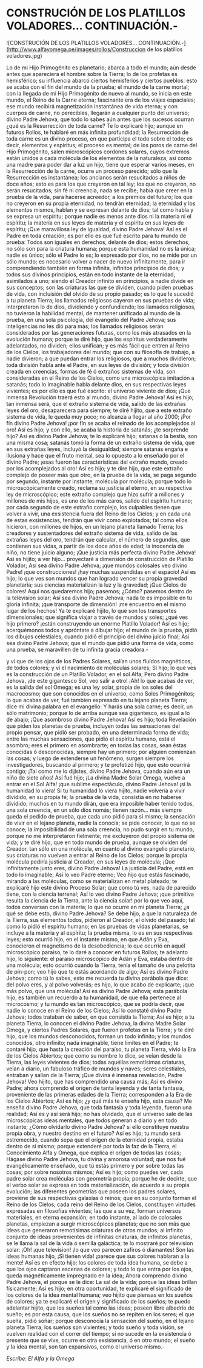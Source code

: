 # CONSTRUCIÓN DE LOS PLATILLOS VOLADORES... CONTINUACIÓN.-

![CONSTRUCIÓN DE LOS PLATILLOS VOLADORES... CONTINUACIÓN.-](http://www.alfayomega.pe/images/rollos/Construccion de los platillos voladores.jpg)

Lo de mi Hijo Primogénito es planetario; abarca a todo el mundo; aún desde antes que apareciera el hombre sobre la Tierra; lo de los profetas es hemisférico; su influencia abarcó ciertos hemisferios y ciertos pueblos: esto se acaba con el fín del mundo de la prueba; el mundo de la carne mortal; con la llegada de mi Hijo Primogénito de nuevo al mundo, se inicia en este mundo, el Reino de la Carne eterna; fascinante era de los viajes espaciales; ese mundo recibirá magnetización instantánea de vida eterna; y con cuerpos de carne, no perecibles, llegarán a cualquier punto del universo; divino Padre Jehova, que todo lo sabes aún antes que los sucesos ocurran ¿qué es la Resurrección de toda carne? Te lo explicaré hijo; aunque en futuros Rollos, te hablaré en más infinita profundidad; la Resurrección de toda carne es un divino proceso, en que participa el todo sobre el todo; es decir, elementos y espíritus; el proceso es mental; de los poros de carne del Hijo Primogénito, salen microscópicos cordones solares, cuyos extremos están unidos a cada molécula de los elementos de la naturaleza; así como una madre para poder dar a luz un hijo, tiene que esperar varios meses, en la Resurrección de la carne, ocurre un proceso parecido; sólo que la Resurrección es instantánea; los ancianos serán resucitados a niños de doce años; esto es para los que creyeron en tal ley; los que no creyeron, no serán resucitados; sin fé ni creencia, nada se recibe; había que creer en la prueba de la vida, para hacerse acreedor, a los premios del futuro; los que no creyeron en su propia eternidad, no tendrán eternidad; la eternidad y los elementos mismos, hablan y se expresan delante de dios; tal como habla y se expresa un espíritu; porque nadie es menos ante dios ni la materia ni el espíritu; la materia en sus leyes de materia y el espíritu en sus leyes de espíritu; ¡Que maravillosa ley de igualdad, divino Padre Jehova! Así es el Padre en toda creación; es por ello es que fué escrito para tu mundo de prueba: Todos son iguales en derechos, delante de dios; estos derechos, no sólo son para la criatura humana; porque esta humanidad no es la única; nadie es único; sólo el Padre lo es; lo expresado por dios, no se mide por un sólo mundo; es necesario volver a nacer de nuevo infinitamente, para ir comprendiendo también en forma infinita, infinitos principios de dios; y todos sus divinos principios, están en todo instante de la eternidad, asimilados a uno; siendo el Creador infinito en principios, a nadie divide en sus conceptos; son las criaturas las que se dividen, cuando piden pruebas de vida, con incluisión del olvido de su propio pasado; es lo que le sucedió a tu planeta Tierra; los llamados religiosos cayeron en sus pruebas de vida; interpretaron lo de dios, dividiendo y confundiendo; los llamados religiosos, no tuvieron la habilidad mental, de mantener unificado al mundo de la prueba, en una sola psicología, del evangelio del Padre Jehova; sus inteligencias no les dió para más; los llamados religiosos serán considerados por las generaciones futuras, como los más atrasados en la evolución humana; porque te diré hijo, que los espíritus verdaderamente adelantados, no dividen; ellos unifican; y es más fácil que entren al Reino de los Cielos, los trabajadores del mundo; que con su filosofía de trabajo, a nadie divieron; a que puedan entrar los religiosos, que a muchos dividieron; toda división habla ante el Padre, en sus leyes de división; y toda división creada en creencias, formas de fé ó extraños sistemas de vida, son consideradas en el Reino de los Cielos, como una microscópica imitación a satanás; todo lo imaginable habla delante dios, en sus respectivas leyes vivientes; es por ello es que fué escrito: el universo viviente de dios; ¡Que inmensa Revolución traerá esto al mundo, divino Padre Jehova! Así es hijo; tan inmensa será, que el extraño sistema de vida, salido de las extrañas leyes del oro, desaparecera para siempre; te diré hijito, que a este extraño sistema de vida, le queda muy poco; no alcanza a llegar al año 2000; ¡Por fín divino Padre Jehova! ¡por fín se acaba el reinado de los acomplejados al oro! Así es hijo; y con ello, se acaba la historia de satanás; ¿te sorprende hijo? Así es divino Padre Jehova; te lo explicaré hijo; satanas o la bestia, son una misma cosa; satanás tomó la forma de un extraño sistema de vida, que en sus extrañas leyes, incluyó la desigualdad; siempre satanás engaña e ilusiona y hace que el fruto mental, sea lo opuesto a lo enseñado por el divino Padre; ¡esas fueron las características del extraño mundo, creado por los acomplejados al oro! Así es hijo; y te dire hijo, que este extraño complejo de poseer más que otro, en la prueba de la vida, se paga segundo por segundo, instante por instante, molécula por molécula; porque todo lo microscópicamente creado, reclama su justicia al eterno, en su respectiva ley de microscópico; este extraño complejo que hizo sufrir a millones y millones de mis hijos, es uno de los más caros, salido del espíritu humano; por cada segundo de este extraño complejo, los culpables tienen que volver a vivir, una exsistencia fuera del Reino de los Cielos; y en cada una de estas exsistencias, tendrán que vivir como explotados; tal como ellos hicieron, con millones de hijos, en un lejano planeta llamado Tierra; los creadores y sustentadores del extraño sistema de vida, salido de las extrañas leyes del oro, tendrán que calcular, el número de segundos, que contienen sus vidas, a partir de los doce años de edad; la inocencia de niño, no tiene juicio alguno; ¡Que justicia más perfecta divino Padre Jehova! Así es hijito; a ver hijo... proyectaré a dimensión de construcción de Platillo Volador; Así sea divino Padre Jehova; ¡que mundos colosales veo divino Padre! ¡que construcciones! ¡hay muchas suspendidas en el espacio! Así es hijo; lo que ves son mundos que han logrado vencer su propia gravedad planetaria; sus ciencias materializan la luz y la gravedad; ¡Que Cielos de colores! Aquí nos quedaremos hijo; pasemos; ¿Cómo? pasemos dentro de la television solar; Así sea divino Padre Jehova; nada te es imposible en tu gloria infinita; ¡que transporte de dimensión! ¡me encuentro en el mismo lugar de los hechos! Ya te explicaré hijito, lo que son los transportes dimensionales; que significa viajar a través de mundos y soles; ¿qué ves hijo primero? ¡están construyendo un enorme Platillo Volador! Así es hijo; acerquémonos todos y apróntate a dibujar hijo; el mundo de la prueba, pidió los dibujos celestiales, cuando pidió el principio del divino juicio final; Así sea divino Padre Jehova; que el mundo que pidió una forma de vida, como una prueba, se maravillen de tu infinita gracia creadora.-

y ví que de los ojos de los Padres Solares, salían unos fluídos magnéticos, de todos colores; y ví el nacimiento de moléculas solares; Sí hijo; lo que ves es la construcción de un Platillo Volador, en el sol Alfa; Pero divino Padre Jehova, ¡de este gigantesco Sol, veo salir a otro! ¡Ah! lo que acabas de ver, es la salida del sol Omega; es una ley solar, propia de los soles del macrocosmo; que son conocidos en el universo, como Soles Primogénitos; lo que acabas de ver, fué tambien expresado en tu lejano planeta Tierra; dice mi divina palabra en el evangelio: Y harás una sola carne; es decir, un sólo matrimonio; porque lo de arriba aunque sea gigantesco, es igual a lo de abajo; ¡Que asombroso divino Padre Jehova! Así es hijo; toda Revelación que piden los planetas de prueba, incluyen todas las sensaciones del propio pensar, que pidió ser probado, en una determinada forma de vida; entre las muchas sensaciones, que pidió el espíritu humano, está el asombro; eres el primero en asombrarte; en todas las cosas, sean éstas conocidas ó desconocidas, siempre hay un primero; por alguien comienzan las cosas; y luego de extenderse un fenómeno, surgen siempre los investigadores, buscando al primero; y te profetizó hijo, que esto ocurrirá contigo; ¡Tal como me lo dijistes, divino Padre Jehova, cuando aún era un niño de siete años! Así fué hijo; ¡La divina Madre Solar Omega, vuelve a entrar en el Sol Alfa! ¡que sublime espectáculo, divino Padre Jehova! ¡si la humanidad lo viera! Si tu humanidad lo viera hijito, nadie volvería a vivir dividido, en su propia fé; la prueba de la vida, consistía en no haberse dividido; muchos en tu mundo dirán, que era imposible haber tenido todos, una sola creencia, en un sólo dios nomás; tienen razón... más siempre queda el pedido de prueba, que cada uno pidió para sí mismo; la sensación de vivir en el lejano planeta, nadie la conocía; se pide conocer, lo que no se conoce; la imposibilidad de una sola creencia, no pudo surgir en tu mundo, porque no me interpretaron fielmente; me excluyeron del propio sistema de vida; y te diré hijo, que en todo mundo de prueba, aunque se olviden del Creador, tan sólo en una molécula, en cuanto al divino evangelio planetario, sus criaturas no vuelven a entrar al Reino de los Cielos; porque la propia molécula pediría justicia al Creador, en sus leyes de molécula; ¡Que infinitamente justo eres, divino Padre Jehova! La justicia del Padre, está en todo lo imaginable; Así lo veo Padre eterno; Veo hijo que estás fascinado, mirando a las moléculas, como se materializan en metal plateado; te explicaré hijo este divino Proceso Solar; que como tú ves, nada de parecido tiene, con la ciencia terrenal; Así lo veo divino Padre Jehova; ¡que primitiva resulta la ciencia de la Tierra, ante la ciencia solar! por lo que veo aquí, todos conversan con la materia; lo que no ocurre en mi planeta Tierra; ¿a qué se debe esto, divino Padre Jehova? Se debe hijo, a que la naturaleza de la Tierra, sus elementos todos, pidieron al Creador, el olvido del pasado; tal como lo pidió el espíritu humano; en las pruebas de vidas planetarias, se incluye a la materia y al espíritu; la prueba misma, lo es en sus respectivas leyes; esto ocurrió hijo, en el instante mismo, en que Adán y Eva, conocieron el magnetismo de la desobediencia; lo que ocurrió en aquél microscópico paraíso, te lo daré a conocer en futuros Rollos; te adelanto hijo, lo siguiente: el paraíso microscópico de Adán y Eva, estaba dentro de una molécula; esto ocurrió cuando la Tierra, tenía el tamaño de una pelotita de pin-pon; veo hijo que te estás acordando de algo; Así es divino Padre Jehova; como tú lo sabes, esto me recuerda tu divina parábola que dice: del polvo eres, y al polvo volverás; es hijo, lo que acabo de explicarte; ¡que más polvo, que una molécula! Así es divino Padre Jehova; esta parábola hijo, es también un recuerdo a tu humanidad, de que ella pertenece al microcosmo; y tu mundo es tan microscópico, que se podría decir, que nadie lo conoce en el Reino de los Cielos; Así lo constaté divino Padre Jehova; todos trataban de saber, en que consistía la Tierra; Así es hijo; a tu planeta Tierra, lo conocen el divino Padre Jehova, la divina Madre Solar Omega, y ciertos Padres Solares, que fueron profetas en la Tierra; y te diré hijo, que los mundos desconocidos, forman un todo infinito; y los mundos conocidos, otro infinito; nada imaginable, tiene límites en el Padre; te contaré hijo, que hasta la creación del paraíso, tu planeta Tierra, vivió la Era de los Cielos Abiertos; que como su nombre lo dice, se veían desde la Tierra, las leyes vivientes de dios; todas aquéllas remotísimas criaturas, veían a diario, un fabuloso tráfico de mundos y naves; seres celestiales, entraban y salían de la Tierra; ¡Que divina é inmensa revelación, Padre Jehova! Veo hijito, que has comprendido una causa más; Así es divino Padre; ahora comprendo el orígen de tanta leyenda y de tanta fantasía, proveniente de las primeras edades de la Tierra; corresponden a la Era de los Cielos Abiertos; Así es hijo; ¿y qué más te enseña hijo, esta causa? Me enseña divino Padre Jehova, que toda fantasía y toda leyenda, fueron una realidad; Así es y así será hijo; no has olvidado, que el universo sale de las microscópicas ideas mentales, que todos generan a diario y en todo instante; ¿Cómo olvidarlo divino Padre Jehova? si ello constituye nuestra propia obra, y nuestro destino en el futuro? Así es hijo; tu mundo será estremecido, cuando sepa que el orígen de la eternidad propia, estaba dentro de sí mismo; porque extenderé por toda la faz de la Tierra, el Conocimiento Alfa y Omega, que explica el orígen de todas las cosas; Hágase divino Padre Jehova, tu divina y amorosa voluntad; que nos fué evangélicamente enseñado, que tú estás primero y por sobre todas las cosas; por sobre nosotros mismos; Así es hijo; como puedes ver, cada padre solar crea moléculas con geometría propia; porque he de decirte, que el verbo solar se expresa en toda materialización, de acuerdo a su propia evolución; las diferentes geometrías que poseen los padres solares, proviene de sus respectivas galaxias ó reinos; que en su conjunto forman el Reino de los Cielos; cada reino del Reino de los Cielos, constituyen virtudes expresadas en filosofías vivientes; las que a su vez, forman universos materiales, en eterna expansión; en todo instante, al lado de colosales planetas, empiezan a surgir microscópicos planetas; que no son más que ideas que generaron remotísimas criaturas de otros mundos; al infinito conjunto de ideas provenientes de infinitas criaturas, de infinitos planetas, se le llama la sal de la vida ó semilla galáctica; te lo mostraré por television solar: ¡Oh! ¡que television! ¡lo que veo parecen zafiros ó diamantes! Son las ideas humanas hijo, ¡Si tienen vida! ¡parece que sus colores hablaran a la mente! Así es en efecto hijo; los colores de toda idea humana, se debe a que los ojos captaron escenas de colores; y todo lo que entra por los ojos, queda magnéticamente impregnado en la idea; Ahora comprendo divino Padre Jehova, el porque se le dice: La sal de la vida; porque las ideas brillan físicamente; Así es hijo; en otra oportunidad, te explicaré el significado de los colores de la idea mental humana; veo hijito que piensas en los sueños de colores; ya te explicaré el orígen y significado de los sueños; te puedo adelantar hijito, que los sueños tal como las ideas; poseen libre albedrío de sueño; es por esta causa, que los sueños no se repiten en los seres; el que sueña, pidió soñar; porque desconocía la sensación del sueño, en el lejano planeta Tierra; los sueños son vivientes; y todo sueño y toda visión, se vuelven realidad con el correr del tiempo; si no sucede en la exsistencia ó presente que se vive, ocurre en otra exsistencia, ó en otro mundo; el sueño y la idea mental, son tan expansivos, como el universo mismo.-

*Escribe: El Alfa y la Omega*
